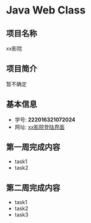 # Java Web Class 
## 项目名称
xx影院

## 项目简介
暂不确定 


## 基本信息
- 学号: **222016321072024**
- 网址: [xx影院登陆界面](http://47.101.215.23:8080/web/)


## 第一周完成内容
- task1
- task2

## 第二周完成内容
- task1
- task2
- task3

